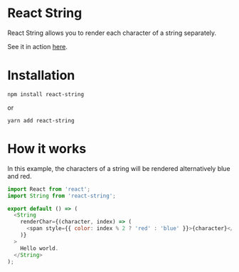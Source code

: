 # React String

React String allows you to render each character of a string separately.

See it in action [here](https://www.theatelier.tech).

# Installation

```shell
npm install react-string
```

or

```shell
yarn add react-string
```

# How it works

In this example, the characters of a string will be rendered alternatively blue and red.

```javascript
import React from 'react';
import String from 'react-string';

export default () => (
  <String
    renderChar={(character, index) => (
      <span style={{ color: index % 2 ? 'red' : 'blue' }}>{character}</span>
    )}
  >
    Hello world.
  </String>
);
```
